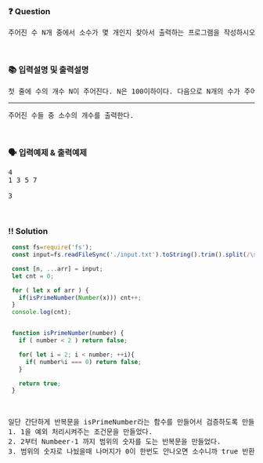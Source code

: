  ### ❓ Question

 <pre>주어진 수 N개 중에서 소수가 몇 개인지 찾아서 출력하는 프로그램을 작성하시오.</pre>
 
<br>

### 📚 입력설명 및 출력설명

<pre>
첫 줄에 수의 개수 N이 주어진다. N은 100이하이다. 다음으로 N개의 수가 주어지는데 수는 1,000 이하의 자연수이다.
<hr>주어진 수들 중 소수의 개수를 출력한다.
</pre>


<br>

### 🗣 입력예제 & 출력예제

<pre>
4
1 3 5 7
<br>3
</pre>



 <br>

 ### ‼️ Solution

 ```javascript
  const fs=require('fs');
  const input=fs.readFileSync('./input.txt').toString().trim().split(/\s+/);

  const [n, ...arr] = input;
  let cnt = 0;

  for ( let x of arr ) {
    if(isPrimeNumber(Number(x))) cnt++;
  }
  console.log(cnt);


  function isPrimeNumber(number) {
    if ( number < 2 ) return false;

    for( let i = 2; i < number; ++i){
      if( number%i === 0) return false;
    }

    return true;
  }
 ```
<br>



 <pre>일단 간단하게 반복문을 isPrimeNumber라는 함수를 만들어서 검증하도록 만들었다.
1. 1을 예외 처리시켜주는 조건문을 만들었다.
2. 2부터 Numbeer-1 까지 범위의 숫자를 도는 반복문을 만들었다.
3. 범위의 숫자로 나눴을때 나머지가 0이 한번도 안나오면 소수니까 true 반환</pre>
